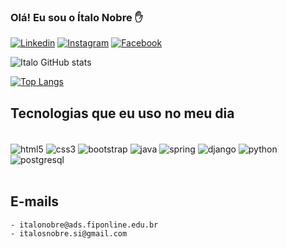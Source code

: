 ### Olá! Eu sou o Ítalo Nobre ✋

[![Linkedin](https://img.shields.io/badge/LinkedIn-0077B5?style=for-the-badge&logo=linkedin&logoColor=white)](https://www.linkedin.com/in/italo-nobre-2800b4212/)
[![Instagram](https://img.shields.io/badge/Instagram-E4405F?style=for-the-badge&logo=instagram&logoColor=white)](https://www.instagram.com/italo_nobre01/)
[![Facebook](https://img.shields.io/badge/Facebook-1877F2?style=for-the-badge&logo=facebook&logoColor=white)](https://www.facebook.com/italo.nobre.3/)


![Italo GitHub stats](https://github-readme-stats.vercel.app/api?username=ItaloNobre&show_icons=true&theme=tokyonight)

[![Top Langs](https://github-readme-stats.vercel.app/api/top-langs/?username=ItaloNobre)](https://github.com/anuraghazra/github-readme-stats)
## Tecnologias que eu uso no meu dia
<div style="display: inline_block"></br>
    <img align="center" alt="html5" src="https://img.shields.io/badge/HTML5-E34F26?style=for-the-badge&logo=html5&logoColor=white"/>
    <img align="center" alt="css3" src="https://img.shields.io/badge/CSS3-1572B6?style=for-the-badge&logo=css3&logoColor=white"/>
    <img align="center" alt="bootstrap" src="https://img.shields.io/badge/Bootstrap-563D7C?style=for-the-badge&logo=bootstrap&logoColor=white"/>
    <img align="center" alt="java" src="https://img.shields.io/badge/Java-ED8B00?style=for-the-badge&logo=java&logoColor=white"/>
    <img align="center" alt="spring" src="https://img.shields.io/badge/Spring-6DB33F?style=for-the-badge&logo=spring&logoColor=white"/>
    <img align="center" alt="django" src="https://img.shields.io/badge/Django-092E20?style=for-the-badge&logo=django&logoColor=white"/>
    <img align="center" alt="python" src="https://img.shields.io/badge/Python-14354C?style=for-the-badge&logo=python&logoColor=white"/>
    <img align="center" alt="postgresql" src="https://img.shields.io/badge/PostgreSQL-316192?style=for-the-badge&logo=postgresql&logoColor=white"/>
</div></br>

## E-mails
    - italonobre@ads.fiponline.edu.br
    - italosnobre.si@gmail.com
